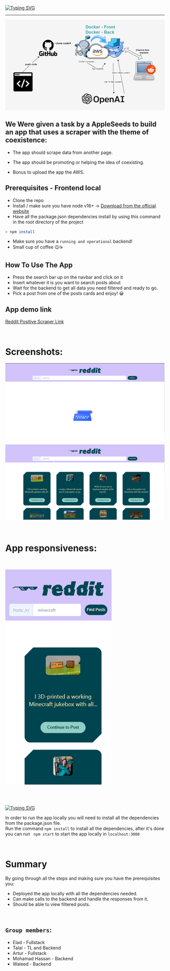 [![Typing SVG](https://readme-typing-svg.demolab.com?font=Roboto&weight=900&size=40&duration=3000&pause=2000&color=36A3AB&center=true&width=1000&height=90&lines=Reddit+Positive+Scraper;React+App)](https://git.io/typing-svg)

<hr>

![plot](./screenshots/diagram.png) 

## We Were given a task by a AppleSeeds to build an app that uses a scraper with the theme of coexistence:

-  The app should scrape data from another page.

-  The app should be promoting or helping the idea of coexisting.

-  Bonus to upload the app the AWS.



## Prerequisites - Frontend local
* Clone the repo
* Install / make sure you have node v16+ ->  [Download from the official website](https://nodejs.org/en )
* Have all the package.json dependencies install by using this command in the root directory of the project
```bash
> npm install
```


* Make sure you have a `running and operational` backend!
* Small cup of coffee 😉☕

## How To Use The App

- Press the search bar up on the navbar and click on it
- Insert whatever it is you want to search posts about
- Wait for the backend to get all data you need filtered and ready to go.
- Pick a post from one of the posts cards and enjoy! 😀

## App demo link 
[Reddit Positive Scraper Link](https://appleseeds-reddit-possitive-scrapper.netlify.app/)

<br>

# Screenshots:
![plot](./screenshots/screenshot1.png) 

![plot](./screenshots/screenshot2.png) 

<br>

# App responsiveness:

<br>

![plot](./screenshots/screenshot3.png) 





<br>
<br>

[![Typing SVG](https://readme-typing-svg.demolab.com?font=Roboto&weight=900&size=24&duration=100&pause=2000&color=36A3AB&repeat=false&width=500&height=34&lines=Deployment)](https://git.io/typing-svg)

In order to run the app locally you will need to install all the dependencies from the package.json file.  
Run the command ``` npm install ``` to install all the dependencies, after it's done you can run ``` npm start``` to start the app locally in ```localhost:3000```


<br>


# Summary
By going through all the steps and making sure you have the prerequisites you:
- Deployed the app locally with all the dependencies needed.
- Can make calls to the backend and handle the responses from it.
- Should be able to view filtered posts.

<br>

## `Group members`:

- Elad -           Fullstack
- Talal -          TL and Backend
- Artur -          Fullstack
- Mohamad Hassan - Backend
- Waleed -         Backend
